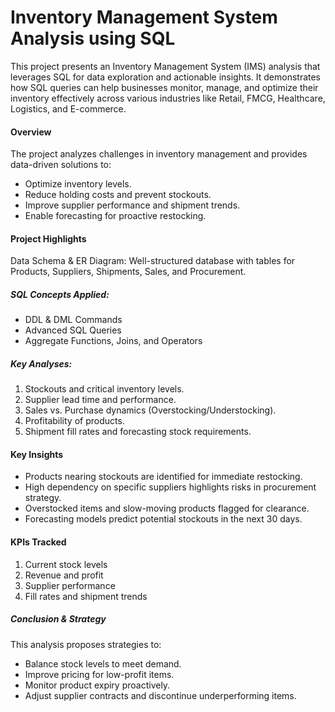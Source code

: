 # **Inventory Management System Analysis using SQL**
This project presents an Inventory Management System (IMS) analysis that leverages SQL for data exploration and actionable insights. 
It demonstrates how SQL queries can help businesses monitor, manage, and optimize their inventory effectively across various industries like Retail, FMCG, Healthcare, Logistics, and E-commerce.

#### Overview
The project analyzes challenges in inventory management and provides data-driven solutions to:
* Optimize inventory levels.
* Reduce holding costs and prevent stockouts.
* Improve supplier performance and shipment trends.
* Enable forecasting for proactive restocking.

#### Project Highlights
Data Schema \& ER Diagram: Well-structured database with tables for Products, Suppliers, Shipments, Sales, and Procurement.

##### SQL Concepts Applied:
* DDL \& DML Commands
* Advanced SQL Queries
* Aggregate Functions, Joins, and Operators

##### Key Analyses:
1. Stockouts and critical inventory levels.
2. Supplier lead time and performance.
3. Sales vs. Purchase dynamics (Overstocking/Understocking).
4. Profitability of products.
5. Shipment fill rates and forecasting stock requirements.

#### Key Insights
* Products nearing stockouts are identified for immediate restocking.
* High dependency on specific suppliers highlights risks in procurement strategy.
* Overstocked items and slow-moving products flagged for clearance.
* Forecasting models predict potential stockouts in the next 30 days.

#### KPIs Tracked
1. Current stock levels
2. Revenue and profit
3. Supplier performance
4. Fill rates and shipment trends

##### Conclusion \& Strategy
This analysis proposes strategies to:
* Balance stock levels to meet demand.
* Improve pricing for low-profit items.
* Monitor product expiry proactively.
* Adjust supplier contracts and discontinue underperforming items.
